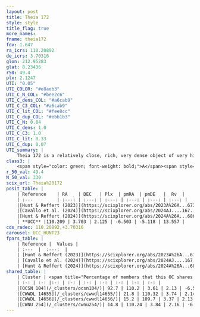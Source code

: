 ```yaml
---
layout: post
title: Theia 172
style: style
title_flag: true
more_names: 
fname: theia172
fov: 1.647
ra_icrs: 110.20892
de_icrs: 3.70316
glon: 212.95283
glat: 8.23436
r50: 49.4
plx: 2.1247
UTI: "0.05"
UTI_COLOR: "#e8aeb3"
UTI_C_N_COL: "#bee2c6"
UTI_C_dens_COL: "#a6cab9"
UTI_C_C3_COL: "#a6cab9"
UTI_C_lit_COL: "#fee8cc"
UTI_C_dup_COL: "#ebb1b3"
UTI_C_N: 0.84
UTI_C_dens: 1.0
UTI_C_C3: 1.0
UTI_C_lit: 0.33
UTI_C_dup: 0.07
UTI_summary: |
    Theia 172 is a relatively close, rich, very dense object of very high C3 quality. It was recently reported in the literature.<br><br><span style="color: #99180f; font-weight: bold;">Warning: </span>This is very likely a duplicate object, which shares a large percentage of members with at least one previously reported entry.
class3: |
    <span style="color: green; font-weight: bold;">A</span><span style="color: green; font-weight: bold;">A</span>
r_50_val: 49.4
N_50_val: 330
scix_url: Theia%20172
posit_table: |
    | Reference    | RA    | DEC   | Plx  | pmRA  | pmDE   |  Rv  |
    | :---         | :---: | :---: | :---: | :---: | :---: | :---: |
    |[Hunt & Reffert (2023)](https://scixplorer.org/abs/2023A%26A...673A.114H) | 110.277 | 4.082 | 2.113 | -6.459 | -5.036 | 15.359 |
    |[Cavallo et al. (2024)](https://scixplorer.org/abs/2024AJ....167...12C) | 110.091 | 3.188 | 2.12 | -- | -- | -- |
    |[Hunt & Reffert (2024)](https://scixplorer.org/abs/2024A%26A...686A..42H) | 110.277 | 4.082 | 2.113 | -6.459 | -5.036 | 15.359 |
    | **UCC** |110.209 | 3.703 | 2.125 | -6.503 | -5.118 | 13.557 | 
cds_radec: 110.20892,+3.70316
carousel: UCC_HUNT23
fpars_table: |
    | Reference |  Values |
    | :---  |  :---:  |
    | [Hunt & Reffert (2023)](https://scixplorer.org/abs/2023A%26A...673A.114H) | `AV50=0.091, diffAV50=0.539, MOD50=8.271, logAge50=8.085` |
    | [Cavallo et al. (2024)](https://scixplorer.org/abs/2024AJ....167...12C) | `AV50=0.28, dMod50=8.45, logAge50=7.88, [Fe/H]50=0.19` |
    | [Hunt & Reffert (2024)](https://scixplorer.org/abs/2024A%26A...686A..42H) | `MassJ=155.986` |
shared_table: |
    | Cluster | <span title="Percentage of members that this OC shares with the ones listed">%</span>   | RA   | DEC   | Plx   | pmRA  | pmDE  | Rv | UTI |
    | :-: | :-: |:-: | :-: | :-: | :-: | :-: | :-: | :-: |
    |[OCSN 104](/_clusters/ocsn104/)| 92.7 | 110.2 | 3.61 | 2.13 | -6.5 | -5.1 | 13.56 |0.48 |
    |[CWWDL 14655](/_clusters/cwwdl14655/)| 21.8 | 110.32 | 3.74 | 2.14 | -6.53 | -5.24 | 13.45 |0.0 |
    |[CWWDL 14656](/_clusters/cwwdl14656/)| 15.2 | 109.7 | 3.37 | 2.13 | -6.46 | -5.05 | 15.02 |0.0 |
    |[CWNU 254](/_clusters/cwnu254/)| 14.8 | 110.24 | 3.84 | 2.16 | -6.51 | -5.23 | 12.63 |0.55 |
---
```

